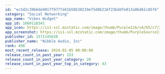 ```yaml
---
id: "ec5d2c39b6de9017f977fd41b58530219ef5d0b216f23bddfe013a8bd61c85f6"
category: "Social Networking"
app_name: "Vibes Widget"
app_id: 1660118341
app_icon: https://is1-ssl.mzstatic.com/image/thumb/Purple116/v4/b5/c7/27/b5c72756-0b2f-e0f9-b062-12b53b1b4338/AppIcon-0-0-1x_U007emarketing-0-6-0-sRGB-85-220.png/1024x1024bb.png
app_screenshot: https://is1-ssl.mzstatic.com/image/thumb/PurpleSource116/v4/3c/e7/93/3ce793bb-3928-74f6-af02-4715c80a72b0/c4a139b1-16e1-4dba-8ac6-62c0fbb9aaa9_Widget_Copy_3.png/1284x2778bb.png
publisher_id: 1571145638
publisher_name: "Nibble Audio, Inc"
rank: 498
most_recent_release: 2024-02-05 00:00:00
release_count_in_past_year: 153
release_count_in_past_year_category: 20
release_count_in_past_year_top_in_category: 43
---
```

